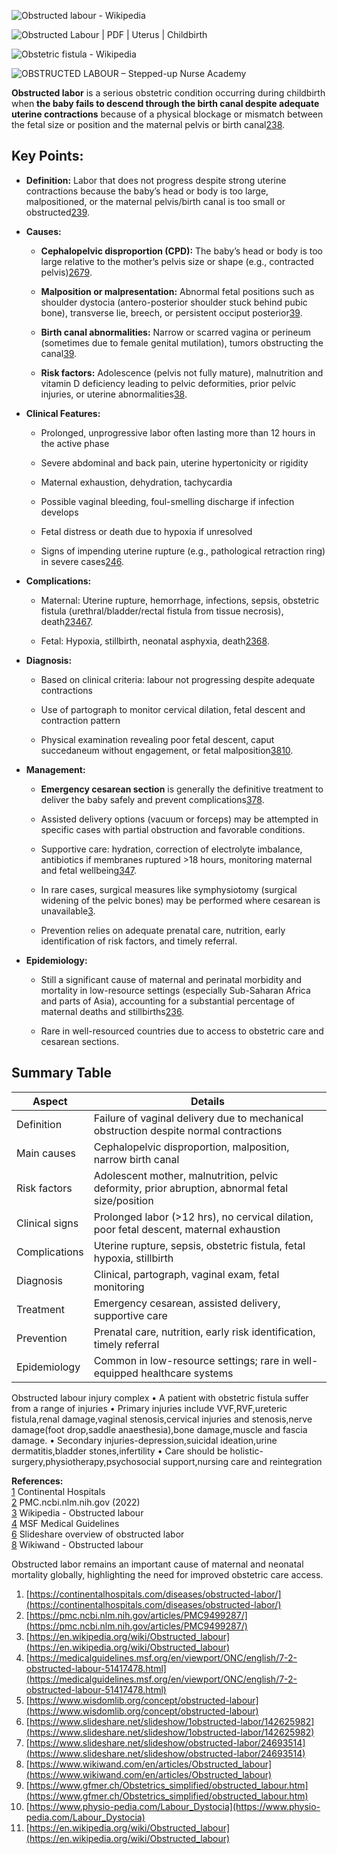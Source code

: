 ![Obstructed labour - Wikipedia](https://d2u1z1lopyfwlx.cloudfront.net/thumbnails/e25b39a3-a1ba-5d30-977f-646f5f57a476/01a84265-e09c-5682-92ce-681c89a1afe2.jpg)



![Obstructed Labour | PDF | Uterus | Childbirth](https://d2u1z1lopyfwlx.cloudfront.net/thumbnails/93049669-43b6-577b-bea7-63b499fb7e15/b5ab8d10-9bee-5b92-ad3e-cc24fdb954ea.jpg)

![Obstetric fistula - Wikipedia](https://d2u1z1lopyfwlx.cloudfront.net/thumbnails/5b4823be-9aef-5320-9563-5c4da62779be/01a84265-e09c-5682-92ce-681c89a1afe2.jpg)


![OBSTRUCTED LABOUR – Stepped-up Nurse Academy](https://d2u1z1lopyfwlx.cloudfront.net/thumbnails/521e7310-7ef1-5d63-aeba-efb3f8c904a1/7294b4df-a03c-5dd9-b59f-7c89bb24dccb.jpg)

**Obstructed labor** is a serious obstetric condition occurring during childbirth when **the baby fails to descend through the birth canal despite adequate uterine contractions** because of a physical blockage or mismatch between the fetal size or position and the maternal pelvis or birth canal[2](https://pmc.ncbi.nlm.nih.gov/articles/PMC9499287/)[3](https://en.wikipedia.org/wiki/Obstructed_labour)[8](https://www.wikiwand.com/en/articles/Obstructed_labour).

## Key Points:

- **Definition:** Labor that does not progress despite strong uterine contractions because the baby’s head or body is too large, malpositioned, or the maternal pelvis/birth canal is too small or obstructed[2](https://pmc.ncbi.nlm.nih.gov/articles/PMC9499287/)[3](https://en.wikipedia.org/wiki/Obstructed_labour)[9](https://www.gfmer.ch/Obstetrics_simplified/obstructed_labour.htm).
    
- **Causes:**
    
    - **Cephalopelvic disproportion (CPD):** The baby’s head or body is too large relative to the mother’s pelvis size or shape (e.g., contracted pelvis)[2](https://pmc.ncbi.nlm.nih.gov/articles/PMC9499287/)[6](https://www.slideshare.net/slideshow/1obstructed-labor/142625982)[7](https://www.slideshare.net/slideshow/obstructed-labor/24693514)[9](https://www.gfmer.ch/Obstetrics_simplified/obstructed_labour.htm).
        
    - **Malposition or malpresentation:** Abnormal fetal positions such as shoulder dystocia (antero-posterior shoulder stuck behind pubic bone), transverse lie, breech, or persistent occiput posterior[3](https://en.wikipedia.org/wiki/Obstructed_labour)[9](https://www.gfmer.ch/Obstetrics_simplified/obstructed_labour.htm).
        
    - **Birth canal abnormalities:** Narrow or scarred vagina or perineum (sometimes due to female genital mutilation), tumors obstructing the canal[3](https://en.wikipedia.org/wiki/Obstructed_labour)[9](https://www.gfmer.ch/Obstetrics_simplified/obstructed_labour.htm).
        
    - **Risk factors:** Adolescence (pelvis not fully mature), malnutrition and vitamin D deficiency leading to pelvic deformities, prior pelvic injuries, or uterine abnormalities[3](https://en.wikipedia.org/wiki/Obstructed_labour)[8](https://www.wikiwand.com/en/articles/Obstructed_labour).
        
- **Clinical Features:**
    
    - Prolonged, unprogressive labor often lasting more than 12 hours in the active phase
        
    - Severe abdominal and back pain, uterine hypertonicity or rigidity
        
    - Maternal exhaustion, dehydration, tachycardia
        
    - Possible vaginal bleeding, foul-smelling discharge if infection develops
        
    - Fetal distress or death due to hypoxia if unresolved
        
    - Signs of impending uterine rupture (e.g., pathological retraction ring) in severe cases[2](https://pmc.ncbi.nlm.nih.gov/articles/PMC9499287/)[4](https://medicalguidelines.msf.org/en/viewport/ONC/english/7-2-obstructed-labour-51417478.html)[6](https://www.slideshare.net/slideshow/1obstructed-labor/142625982).
        
- **Complications:**
    
    - Maternal: Uterine rupture, hemorrhage, infections, sepsis, obstetric fistula (urethral/bladder/rectal fistula from tissue necrosis), death[2](https://pmc.ncbi.nlm.nih.gov/articles/PMC9499287/)[3](https://en.wikipedia.org/wiki/Obstructed_labour)[4](https://medicalguidelines.msf.org/en/viewport/ONC/english/7-2-obstructed-labour-51417478.html)[6](https://www.slideshare.net/slideshow/1obstructed-labor/142625982)[7](https://www.slideshare.net/slideshow/obstructed-labor/24693514).
        
    - Fetal: Hypoxia, stillbirth, neonatal asphyxia, death[2](https://pmc.ncbi.nlm.nih.gov/articles/PMC9499287/)[3](https://en.wikipedia.org/wiki/Obstructed_labour)[6](https://www.slideshare.net/slideshow/1obstructed-labor/142625982)[8](https://www.wikiwand.com/en/articles/Obstructed_labour).
        
- **Diagnosis:**
    
    - Based on clinical criteria: labour not progressing despite adequate contractions
        
    - Use of partograph to monitor cervical dilation, fetal descent and contraction pattern
        
    - Physical examination revealing poor fetal descent, caput succedaneum without engagement, or fetal malposition[3](https://en.wikipedia.org/wiki/Obstructed_labour)[8](https://www.wikiwand.com/en/articles/Obstructed_labour)[10](https://www.physio-pedia.com/Labour_Dystocia).
        
- **Management:**
    
    - **Emergency cesarean section** is generally the definitive treatment to deliver the baby safely and prevent complications[3](https://en.wikipedia.org/wiki/Obstructed_labour)[7](https://www.slideshare.net/slideshow/obstructed-labor/24693514)[8](https://www.wikiwand.com/en/articles/Obstructed_labour).
        
    - Assisted delivery options (vacuum or forceps) may be attempted in specific cases with partial obstruction and favorable conditions.
        
    - Supportive care: hydration, correction of electrolyte imbalance, antibiotics if membranes ruptured >18 hours, monitoring maternal and fetal wellbeing[3](https://en.wikipedia.org/wiki/Obstructed_labour)[4](https://medicalguidelines.msf.org/en/viewport/ONC/english/7-2-obstructed-labour-51417478.html)[7](https://www.slideshare.net/slideshow/obstructed-labor/24693514).
        
    - In rare cases, surgical measures like symphysiotomy (surgical widening of the pelvic bones) may be performed where cesarean is unavailable[3](https://en.wikipedia.org/wiki/Obstructed_labour).
        
    - Prevention relies on adequate prenatal care, nutrition, early identification of risk factors, and timely referral.
        
- **Epidemiology:**
    
    - Still a significant cause of maternal and perinatal morbidity and mortality in low-resource settings (especially Sub-Saharan Africa and parts of Asia), accounting for a substantial percentage of maternal deaths and stillbirths[2](https://pmc.ncbi.nlm.nih.gov/articles/PMC9499287/)[3](https://en.wikipedia.org/wiki/Obstructed_labour)[6](https://www.slideshare.net/slideshow/1obstructed-labor/142625982).
        
    - Rare in well-resourced countries due to access to obstetric care and cesarean sections.
        

## Summary Table

| Aspect         | Details                                                                                          |
| -------------- | ------------------------------------------------------------------------------------------------ |
| Definition     | Failure of vaginal delivery due to mechanical obstruction despite normal contractions            |
| Main causes    | Cephalopelvic disproportion, malposition, narrow birth canal                                     |
| Risk factors   | Adolescent mother, malnutrition, pelvic deformity, prior abruption, abnormal fetal size/position |
| Clinical signs | Prolonged labor (>12 hrs),  no cervical dilation, poor fetal descent, maternal exhaustion        |
| Complications  | Uterine rupture, sepsis, obstetric fistula, fetal hypoxia, stillbirth                            |
| Diagnosis      | Clinical, partograph, vaginal exam, fetal monitoring                                             |
| Treatment      | Emergency cesarean, assisted delivery, supportive care                                           |
| Prevention     | Prenatal care, nutrition, early risk identification, timely referral                             |
| Epidemiology   | Common in low-resource settings; rare in well-equipped healthcare systems                        |


Obstructed labour injury complex
• A patient with obstetric fistula suffer from a range of injuries
• Primary injuries include VVF,RVF,ureteric fistula,renal damage,vaginal
stenosis,cervical injuries and stenosis,nerve damage(foot drop,saddle
anaesthesia),bone damage,muscle and fascia damage.
• Secondary injuries-depression,suicidal ideation,urine
dermatitis,bladder stones,infertility
• Care should be holistic-surgery,physiotherapy,psychosocial
support,nursing care and reintegration

**References:**  
[1](https://continentalhospitals.com/diseases/obstructed-labor/) Continental Hospitals  
[2](https://pmc.ncbi.nlm.nih.gov/articles/PMC9499287/) PMC.ncbi.nlm.nih.gov (2022)  
[3](https://en.wikipedia.org/wiki/Obstructed_labour) Wikipedia - Obstructed labour  
[4](https://medicalguidelines.msf.org/en/viewport/ONC/english/7-2-obstructed-labour-51417478.html) MSF Medical Guidelines  
[6](https://www.slideshare.net/slideshow/1obstructed-labor/142625982) Slideshare overview of obstructed labor  
[8](https://www.wikiwand.com/en/articles/Obstructed_labour) Wikiwand - Obstructed labour

Obstructed labor remains an important cause of maternal and neonatal mortality globally, highlighting the need for improved obstetric care access.

1. [https://continentalhospitals.com/diseases/obstructed-labor/](https://continentalhospitals.com/diseases/obstructed-labor/)
2. [https://pmc.ncbi.nlm.nih.gov/articles/PMC9499287/](https://pmc.ncbi.nlm.nih.gov/articles/PMC9499287/)
3. [https://en.wikipedia.org/wiki/Obstructed_labour](https://en.wikipedia.org/wiki/Obstructed_labour)
4. [https://medicalguidelines.msf.org/en/viewport/ONC/english/7-2-obstructed-labour-51417478.html](https://medicalguidelines.msf.org/en/viewport/ONC/english/7-2-obstructed-labour-51417478.html)
5. [https://www.wisdomlib.org/concept/obstructed-labour](https://www.wisdomlib.org/concept/obstructed-labour)
6. [https://www.slideshare.net/slideshow/1obstructed-labor/142625982](https://www.slideshare.net/slideshow/1obstructed-labor/142625982)
7. [https://www.slideshare.net/slideshow/obstructed-labor/24693514](https://www.slideshare.net/slideshow/obstructed-labor/24693514)
8. [https://www.wikiwand.com/en/articles/Obstructed_labour](https://www.wikiwand.com/en/articles/Obstructed_labour)
9. [https://www.gfmer.ch/Obstetrics_simplified/obstructed_labour.htm](https://www.gfmer.ch/Obstetrics_simplified/obstructed_labour.htm)
10. [https://www.physio-pedia.com/Labour_Dystocia](https://www.physio-pedia.com/Labour_Dystocia)
11. [https://en.wikipedia.org/wiki/Obstructed_labour](https://en.wikipedia.org/wiki/Obstructed_labour)